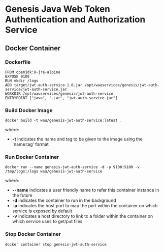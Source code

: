 # Genesis Java Web Token Authentication and Authorization Service

## Docker Container

### Dockerfile
```
FROM openjdk:8-jre-alpine
EXPOSE 9100
RUN mkdir /logs
ADD target/jwt-auth-service-1.0.jar /opt/wauservices/genesis/jwt-auth-service/jwt-auth-service.jar
WORKDIR /opt/wauservices/genesis/jwt-auth-service
ENTRYPOINT ["java", "-jar", "jwt-auth-service.jar"]
```

### Build Docker Image

```
docker build -t wau/genesis-jwt-auth-service:latest .
```

where:

- **-t** indicates the name and tag to be given to the image using the 'name:tag' format

### Run Docker Container

```
docker run --name genesis-jwt-auth-service -d -p 9100:9100 -v /tmp/logs:/logs wau/genesis-jwt-auth-service
```

where:

- **--name** indicates a user friendly name to refer this container instance in the future
- **-d** indicates the container to run in the background
- **-p** indicates the host port to map the port within the container on which service is exposed by default
- **-v** indicates a host directory to link to a folder within the container on which service uses to get/put files

### Stop Docker Container

```
docker container stop genesis-jwt-auth-service
```